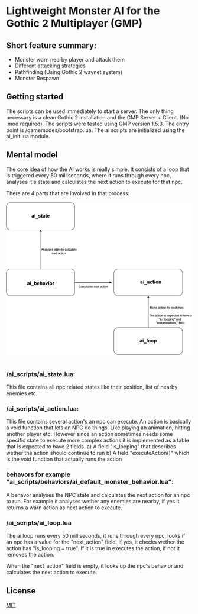 # Lightweight Monster AI for the Gothic 2 Multiplayer (GMP)

## Short feature summary:
- Monster warn nearby player and attack them
- Different attacking strategies
- Pathfinding (Using Gothic 2 waynet system)
- Monster Respawn

## Getting started

The scripts can be used immediately to start a server. The only thing necessary is a clean Gothic 2 installation and the GMP Server + Client. (No .mod required). The scripts were tested using GMP version 1.5.3. The entry point is /gamemodes/bootstrap.lua. The ai scripts are initialized using the ai_init.lua module.

## Mental model

The core idea of how the AI works is really simple. It consists of a loop that is triggered every 50 milliseconds, where it runs through every npc, analyses it's state and calculates the next action to execute for that npc.

There are 4 parts that are involved in that process:
<br>
<br>
![GMP_AI](gmp_ai.png)
<br>
<br>
### **/ai_scripts/ai_state.lua:**

This file contains all npc related states like their position, list of nearby enemies etc.

### **/ai_scripts/ai_action.lua:**

This file contains several action's an npc can execute. An action is basically a void function that lets an NPC do things. Like playing an animation, hitting another player etc. However since an action sometimes needs some specific state to execute more complex actions it is implemented as a table that is expected to have 2 fields.
a) A field "is_looping" that describes wether the action should continue to run
b) A field "executeAction()" which is the void function that actually runs the action

### **behavors for example "ai_scripts/behaviors/ai_default_monster_behavior.lua":**

A behavor analyses the NPC state and calculates the next action for an npc to run. For example it analyses wether any enemies are nearby, if yes it returns a warn action as next action to execute.

### **/ai_scripts/ai_loop.lua**

The ai loop runs every 50 milliseconds, it runs through every npc, looks if an npc has a value for the "next_action" field. If yes, it checks wether the action has "is_looping = true". If it is true in executes the action, if not it removes the action.

When the "next_action" field is empty, it looks up the npc's behavior and calculates the next action to execute.

## License
[MIT](https://choosealicense.com/licenses/mit/)
